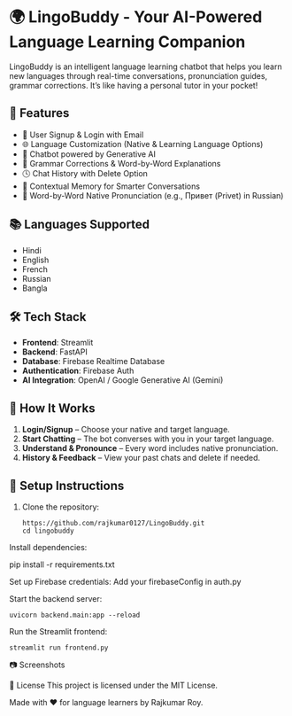 # 🌍 LingoBuddy - Your AI-Powered Language Learning Companion

LingoBuddy is an intelligent language learning chatbot that helps you learn new languages through real-time conversations, pronunciation guides, grammar corrections. It’s like having a personal tutor in your pocket!

## 🚀 Features

- 🔐 User Signup & Login with Email
- 🌐 Language Customization (Native & Learning Language Options)
- 🤖 Chatbot powered by Generative AI
- 📝 Grammar Corrections & Word-by-Word Explanations
- 🕓 Chat History with Delete Option
- 🔁 Contextual Memory for Smarter Conversations
- 💬 Word-by-Word Native Pronunciation (e.g., Привет (Privet) in Russian)

## 📚 Languages Supported

- Hindi  
- English  
- French  
- Russian  
- Bangla

## 🛠️ Tech Stack

- **Frontend**: Streamlit
- **Backend**: FastAPI
- **Database**: Firebase Realtime Database
- **Authentication**: Firebase Auth
- **AI Integration**: OpenAI / Google Generative AI (Gemini)

## 🧠 How It Works

1. **Login/Signup** – Choose your native and target language.
2. **Start Chatting** – The bot converses with you in your target language.
3. **Understand & Pronounce** – Every word includes native pronunciation.
5. **History & Feedback** – View your past chats and delete if needed.

## 🔧 Setup Instructions

1. Clone the repository:
   ```
   https://github.com/rajkumar0127/LingoBuddy.git
   cd lingobuddy
Install dependencies:

pip install -r requirements.txt

Set up Firebase credentials:
Add your firebaseConfig in auth.py

Start the backend server:
```
uvicorn backend.main:app --reload
```
Run the Streamlit frontend:
```
streamlit run frontend.py
```
📷 Screenshots


📄 License
This project is licensed under the MIT License.

Made with ❤️ for language learners by Rajkumar Roy.
